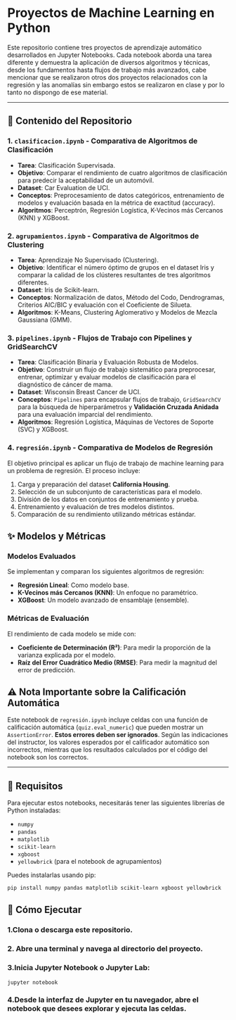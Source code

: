 # Proyectos de Machine Learning en Python

Este repositorio contiene tres proyectos de aprendizaje automático desarrollados en Jupyter Notebooks. Cada notebook aborda una tarea diferente y demuestra la aplicación de diversos algoritmos y técnicas, desde los fundamentos hasta flujos de trabajo más avanzados, cabe mencionar que se realizaron otros dos proyectos relacionados con la regresión y las anomalías sin embargo estos se realizaron en clase y por lo tanto no dispongo de ese material.

---

## 📂 Contenido del Repositorio

### 1. `clasificacion.ipynb` - Comparativa de Algoritmos de Clasificación
* **Tarea**: Clasificación Supervisada.
* **Objetivo**: Comparar el rendimiento de cuatro algoritmos de clasificación para predecir la aceptabilidad de un automóvil.
* **Dataset**: Car Evaluation de UCI.
* **Conceptos**: Preprocesamiento de datos categóricos, entrenamiento de modelos y evaluación basada en la métrica de exactitud (accuracy).
* **Algoritmos**: Perceptrón, Regresión Logística, K-Vecinos más Cercanos (KNN) y XGBoost.

### 2. `agrupamientos.ipynb` - Comparativa de Algoritmos de Clustering
* **Tarea**: Aprendizaje No Supervisado (Clustering).
* **Objetivo**: Identificar el número óptimo de grupos en el dataset Iris y comparar la calidad de los clústeres resultantes de tres algoritmos diferentes.
* **Dataset**: Iris de Scikit-learn.
* **Conceptos**: Normalización de datos, Método del Codo, Dendrogramas, Criterios AIC/BIC y evaluación con el Coeficiente de Silueta.
* **Algoritmos**: K-Means, Clustering Aglomerativo y Modelos de Mezcla Gaussiana (GMM).

### 3. `pipelines.ipynb` - Flujos de Trabajo con Pipelines y GridSearchCV
* **Tarea**: Clasificación Binaria y Evaluación Robusta de Modelos.
* **Objetivo**: Construir un flujo de trabajo sistemático para preprocesar, entrenar, optimizar y evaluar modelos de clasificación para el diagnóstico de cáncer de mama.
* **Dataset**: Wisconsin Breast Cancer de UCI.
* **Conceptos**: `Pipelines` para encapsular flujos de trabajo, `GridSearchCV` para la búsqueda de hiperparámetros y **Validación Cruzada Anidada** para una evaluación imparcial del rendimiento.
* **Algoritmos**: Regresión Logística, Máquinas de Vectores de Soporte (SVC) y XGBoost.

### 4. `regresión.ipynb` - Comparativa de Modelos de Regresión
El objetivo principal es aplicar un flujo de trabajo de machine learning para un problema de regresión. El proceso incluye:
1.  Carga y preparación del dataset **California Housing**.
2.  Selección de un subconjunto de características para el modelo.
3.  División de los datos en conjuntos de entrenamiento y prueba.
4.  Entrenamiento y evaluación de tres modelos distintos.
5.  Comparación de su rendimiento utilizando métricas estándar.

## ✨ Modelos y Métricas

### Modelos Evaluados
Se implementan y comparan los siguientes algoritmos de regresión:
* **Regresión Lineal**: Como modelo base.
* **K-Vecinos más Cercanos (KNN)**: Un enfoque no paramétrico.
* **XGBoost**: Un modelo avanzado de ensamblaje (ensemble).

### Métricas de Evaluación
El rendimiento de cada modelo se mide con:
* **Coeficiente de Determinación (R²)**: Para medir la proporción de la varianza explicada por el modelo.
* **Raíz del Error Cuadrático Medio (RMSE)**: Para medir la magnitud del error de predicción.

## ⚠️ Nota Importante sobre la Calificación Automática

Este notebook de `regresión.ipynb` incluye celdas con una función de calificación automática (`quiz.eval_numeric`) que pueden mostrar un `AssertionError`. **Estos errores deben ser ignorados**. Según las indicaciones del instructor, los valores esperados por el calificador automático son incorrectos, mientras que los resultados calculados por el código del notebook son los correctos.

---

## 🔧 Requisitos

Para ejecutar estos notebooks, necesitarás tener las siguientes librerías de Python instaladas:

* `numpy`
* `pandas`
* `matplotlib`
* `scikit-learn`
* `xgboost`
* `yellowbrick` (para el notebook de agrupamientos)

Puedes instalarlas usando pip:
```bash
pip install numpy pandas matplotlib scikit-learn xgboost yellowbrick
```

## 🚀 Cómo Ejecutar
### 1.Clona o descarga este repositorio.
### 2. Abre una terminal y navega al directorio del proyecto.
### 3.Inicia Jupyter Notebook o Jupyter Lab:
`jupyter notebook`
### 4.Desde la interfaz de Jupyter en tu navegador, abre el notebook que desees explorar y ejecuta las celdas.
